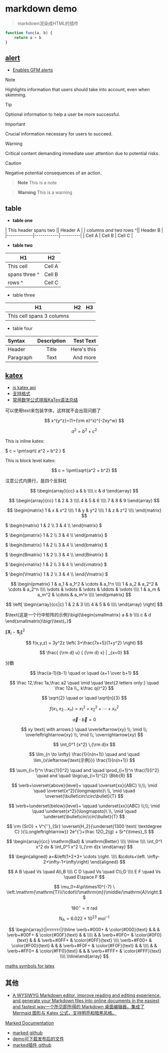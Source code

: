 # markdown demo
> markdown渲染成HTML的插件


```js
function func(a, b) {
    return a + b
}
```


## [alert](https://github.com/bent10/marked-extensions/tree/main/packages/alert)
- [Enables GFM alerts](https://github.com/orgs/community/discussions/16925)

> [!NOTE]  
> Highlights information that users should take into account, even when skimming.

> [!TIP]
> Optional information to help a user be more successful.

> [!IMPORTANT]  
> Crucial information necessary for users to succeed.

> [!WARNING]  
> Critical content demanding immediate user attention due to potential risks.

> [!CAUTION]
> Negative potential consequences of an action.

> **Note**
> This is a note

> **Warning**
> This is a warning

## table

- **table one**

| This header spans two   || Header A |
| columns *and* two rows ^|| Header B |
|-------------|------------|----------|
| Cell A      | Cell B     | Cell C   |

- **table two**

| H1           | H2      |
|--------------|---------|
| This cell    | Cell A  |
| spans three ^| Cell B  |
| rows        ^| Cell C  |

- table three

| H1      | H2      | H3      |
|---------|---------|---------|
| This cell spans 3 columns |||

- table four

| Syntax      | Description | Test Text     |
| :---        |    :----:   |          ---: |
| Header      | Title       | Here's this   |
| Paragraph   | Text        | And more      |

## [katex](https://katex.org/)

- [js katex api ](https://katex.org/docs/api)
- [支持格式](https://katex.org/docs/support_table)
- [常用数学公式排版KaTex语法总结](https://kissingfire123.github.io/2022/02/18_%E6%95%B0%E5%AD%A6%E5%85%AC%E5%BC%8Fkatex%E5%B8%B8%E7%94%A8%E8%AF%AD%E6%B3%95%E6%80%BB%E7%BB%93/)

可以使用text来包装字体，这样就不会出现问题了

$$ x^{y^z}=(1+{\rm e}^x)^{-2xy^w} $$

$$
a^2=b^2+c^2
$$

This is inline katex: 

$ c = \\pm\\sqrt{ a^2 + b^2 } $

This is block level katex:

$$
c = \\pm\\sqrt{a^2 + b^2}
$$

注意公式内换行，是四个反斜杠

$$
\\begin{array}{cc}
   a & b \\\\
   c & d
\\end{array}
$$

$$
\\begin{array}{cc}
1 & 2 & 3 \\\\
4 & 5 & 6 \\\\
7 & 8 & 9 
\\end{array}
$$

$$
\begin{matrix}
    1 & x & x^2 \\\\
    1 & y & y^2 \\\\
    1 & z & z^2 \\\\
\end{matrix}
$$

$ \begin{matrix} 1 & 2 \\\\ 3 & 4 \\\\ \end{matrix} $

$ \begin{pmatrix} 1 & 2 \\\\ 3 & 4 \\\\ \end{pmatrix} $

$ \begin{bmatrix} 1 & 2 \\\\ 3 & 4 \\\\ \end{bmatrix} $

$ \begin{Bmatrix} 1 & 2 \\\\ 3 & 4 \\\\ \end{Bmatrix} $

$ \begin{vmatrix} 1 & 2 \\\\ 3 & 4 \\\\ \end{vmatrix} $

$ \begin{Vmatrix} 1 & 2 \\\\ 3 & 4 \\\\ \end{Vmatrix} $

$$
\begin{pmatrix}
    1 & a_1 & a_1^2 & \cdots & a_1^n \\\\
    1 & a_2 & a_2^2 & \cdots & a_2^n \\\\
    \vdots & \vdots & \vdots & \ddots & \vdots \\\\
    1 & a_m & a_m^2 & \cdots & a_m^n \\\\
\end{pmatrix}
$$

$$
\left[
    \begin{array}{cc|c}
        1 & 2 & 3 \\\\
        4 & 5 & 6 \\\\
    \end{array}
\right]
$$

 $\text{这是一个行中矩阵的示例}\bigl(\begin{smallmatrix} a & b \\\\ c & d \end{smallmatrix}\bigr)\text{。}$

$\lVert \boldsymbol{X}_i - \boldsymbol{S}_j \rVert^2$

$$ f(x,y,z) = 3y^2z \left( 3+\frac{7x+5}{1+y^2} \right) $$

<!-- 积分公式会导致正则规则不匹配 -->
<!-- $$ \left. \frac{ {\rm d} u} { {\rm d} x} \right| _{x=0} $$ -->
$$ \frac{ {\rm d} u} { {\rm d} x} | _{x=0} $$

分数

$$ \frac{a-1}{b-1} \quad or \quad {a+1 \over b+1} $$

$$ \frac 12,\frac 1a,\frac a2 \quad \mid \quad \text{2 letters only:} \quad \frac 12a \\,, k\frac q{r^2} $$

$$ \sqrt{2} \quad or \quad \sqrt[n]{3} $$

$$ f(x_1,x_2  \ldots x_n) = x_1^2 + x_2^2 + \cdots + x_n^2 $$

$$ \vec{a} \cdot \vec{b}=0 $$

$$ xy \text{ with arrows:} \quad \overleftarrow{xy} \\; \mid \\; \overleftrightarrow{xy} \\; \mid \\; \overrightarrow{xy} $$

$$ \int_0^1 {x^2} \,{\rm d}x $$

$$ \lim_{n \to \infty} \frac{1}{n(n+1)} \quad and \quad \lim_{x\leftarrow{\text{示例}}} \frac{1}{n(n+1)} $$

$$ \sum_{i=1}^n \frac{1}{i^2} \quad and \quad \prod_{i=1}^n \frac{1}{i^2} \quad and \quad \bigcup_{i=1}^{2} \Bbb{R} $$

$$ \verb+\overset{above}{level}+ \qquad \overset{xx}{ABC} \\;\\; \mid \quad \overset{x^2}{\longmapsto}\ \\, \mid \quad \overset{\bullet\circ\circ\bullet}{T} $$

$$ \verb+\underset{below}{level}+ \qquad \underset{xx}{ABC} \\;\\; \mid \quad \underset{x^2}{\longmapsto}\ \\, \mid \quad \underset{\bullet\circ\circ\bullet}{T} $$

$$ \rm {SrO} + V^{''}_{Sr} \overset{H_2}{\underset{1300 \text{ \textdegree C} }{\Longleftrightarrow}} 2e^{'}+\frac 12O_2(g) + Sr^{\times}_S $$

$$
\begin{array}{cc}
    \mathrm{Bad} & \mathrm{Better} \\\\
    \hline \\\\
    \int_0^1 x^2 dx & \int_0^1 x^2  \\,{\rm d}x
\end{array}
$$

<!-- $$f\left( \left[  \frac{ 1+\left\\{x,y\right\\} }{ \left( \frac xy + \frac yx \right) (u+1) }+a\right]^{3/2} \right)\tag {\text{行标}}$$ -->

$$
\begin{aligned}
    a=&\left(1+2+3+ \cdots \right. \\\\
      &\cdots+\left. \infty-2+\infty-1+\infty\right)
\end{aligned}
$$

<!-- $$ f(n)= \begin{cases} n/2, & \text {if $n$ is even} \\\\ 3n+1, & \text{if $n$ is odd} \end{cases} $$ -->

$$
A B \quad Vs \quad A\\,B  \\\\
C D \quad Vs \quad C\\;D   \\\\
E F \quad Vs \quad E\space F 
$$

$$ \mu_0=4\pi\times10^{-7} \ \left.\mathrm{\mathrm{T}\\!\cdot\\!\mathrm{m}}\middle/\mathrm{A}\right.$$  

$$ 180^\circ=\pi \ \mathrm{rad} $$  

$$ \mathrm{N_A} = 6.022\times10^{23} \ \mathrm{mol}^{-1}$$

$$
\begin{array}{|rrrrrrrr|}\hline
    \verb+#000+ & \color{#000}{text} & & &
    \verb+#00F+ & \color{#00F}{text} & & \\\\
    & & \verb+#0F0+ & \color{#0F0}{text} &
    & & \verb+#0FF+ & \color{#0FF}{text} \\\\
    \verb+#F00+ & \color{#F00}{text} & & &
    \verb+#F0F+ & \color{#F0F}{text} & & \\\\
    & & \verb+#FF0+ & \color{#FF0}{text} &
    & & \verb+#FFF+ & \color{#FFF}{text} \\\\
\hline\end{array}
$$

[maths symbols for latex](https://mirrors.jlu.edu.cn/CTAN/info/symbols/math/maths-symbols.pdf)


## 其他

- [A WYSIWYG Markdown editor, improve reading and editing experience. and generate your Markdown files into online documents in the easiest and fastest way一个所见即所得的 Markdown 桌面编辑器，集成了 Mermaid 图形与 Katex 公式，支持明亮和暗黑风格。](https://github.com/1943time/bluestone)

[Marked Documentation](https://marked.js.org/)

- [marked github](https://github.com/markedjs/marked)
- [demo可下载发布后的文件](https://marked.js.org/demo/)
- [marked插件 github](https://github.com/bent10/marked-extensions)